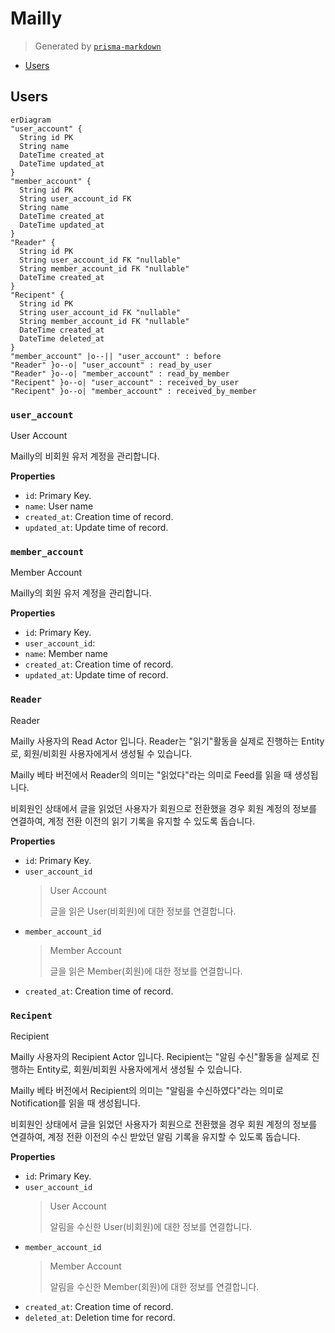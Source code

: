 # Mailly
> Generated by [`prisma-markdown`](https://github.com/samchon/prisma-markdown)

- [Users](#users)

## Users
```mermaid
erDiagram
"user_account" {
  String id PK
  String name
  DateTime created_at
  DateTime updated_at
}
"member_account" {
  String id PK
  String user_account_id FK
  String name
  DateTime created_at
  DateTime updated_at
}
"Reader" {
  String id PK
  String user_account_id FK "nullable"
  String member_account_id FK "nullable"
  DateTime created_at
}
"Recipent" {
  String id PK
  String user_account_id FK "nullable"
  String member_account_id FK "nullable"
  DateTime created_at
  DateTime deleted_at
}
"member_account" |o--|| "user_account" : before
"Reader" }o--o| "user_account" : read_by_user
"Reader" }o--o| "member_account" : read_by_member
"Recipent" }o--o| "user_account" : received_by_user
"Recipent" }o--o| "member_account" : received_by_member
```

### `user_account`
User Account

Mailly의 비회원 유저 계정을 관리합니다.

**Properties**
  - `id`: Primary Key.
  - `name`: User name
  - `created_at`: Creation time of record.
  - `updated_at`: Update time of record.

### `member_account`
Member Account

Mailly의 회원 유저 계정을 관리합니다.

**Properties**
  - `id`: Primary Key.
  - `user_account_id`: 
  - `name`: Member name
  - `created_at`: Creation time of record.
  - `updated_at`: Update time of record.

### `Reader`
Reader

Mailly 사용자의 Read Actor 입니다.
Reader는 "읽기"활동을 실제로 진행하는 Entity로, 회원/비회원 사용자에게서 생성될 수 있습니다.

Mailly 베타 버전에서 Reader의 의미는 "읽었다"라는 의미로 Feed를 읽을 때 생성됩니다.

비회원인 상태에서 글을 읽었던 사용자가 회원으로 전환했을 경우 회원 계정의 정보를 연결하여,
계정 전환 이전의 읽기 기록을 유지할 수 있도록 돕습니다.

**Properties**
  - `id`: Primary Key.
  - `user_account_id`
    > User Account
    > 
    > 글을 읽은 User(비회원)에 대한 정보를 연결합니다.
  - `member_account_id`
    > Member Account
    > 
    > 글을 읽은 Member(회원)에 대한 정보를 연결합니다.
  - `created_at`: Creation time of record.

### `Recipent`
Recipient

Mailly 사용자의 Recipient Actor 입니다.
Recipient는 "알림 수신"활동을 실제로 진행하는 Entity로, 회원/비회원 사용자에게서 생성될 수 있습니다.

Mailly 베타 버전에서 Recipient의 의미는 "알림을 수신하였다"라는 의미로 Notification를 읽을 때 생성됩니다.

비회원인 상태에서 글을 읽었던 사용자가 회원으로 전환했을 경우 회원 계정의 정보를 연결하여,
계정 전환 이전의 수신 받았던 알림 기록을 유지할 수 있도록 돕습니다.

**Properties**
  - `id`: Primary Key.
  - `user_account_id`
    > User Account
    > 
    > 알림을 수신한 User(비회원)에 대한 정보를 연결합니다.
  - `member_account_id`
    > Member Account
    > 
    > 알림을 수신한 Member(회원)에 대한 정보를 연결합니다.
  - `created_at`: Creation time of record.
  - `deleted_at`: Deletion time for record.
